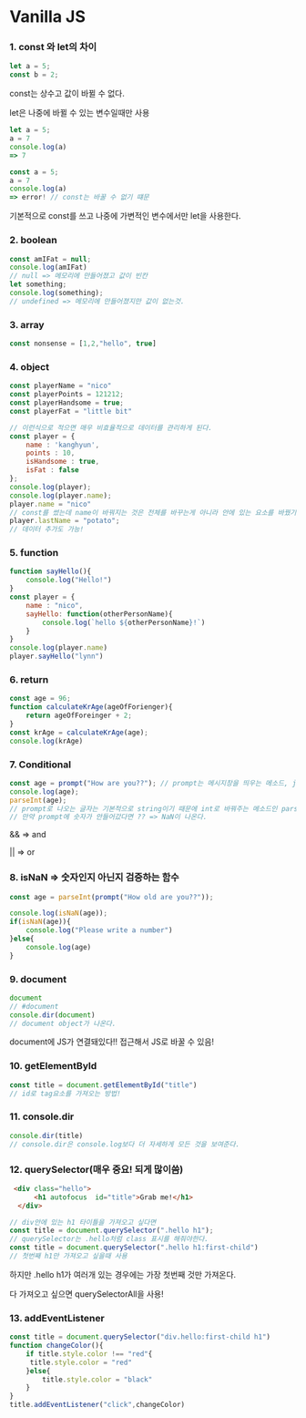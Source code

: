 # Vanilla JS

### 1. const 와 let의 차이

```javascript
let a = 5;
const b = 2;
```

const는 상수고 값이 바뀔 수 없다. 

let은 나중에 바뀔 수 있는 변수일때만 사용

```javascript
let a = 5;
a = 7
console.log(a)
=> 7
```

```javascript
const a = 5;
a = 7
console.log(a)
=> error! // const는 바꿀 수 없기 떄문
```

기본적으로 const를 쓰고 나중에 가변적인 변수에서만 let을 사용한다.

### 2. boolean

```javascript
const amIFat = null;
console.log(amIFat)
// null => 메모리에 만들어졌고 값이 빈칸
let something;
console.log(something); 
// undefined => 메모리에 만들어졌지만 값이 없는것.
```

### 3. array

```javascript
const nonsense = [1,2,"hello", true]
```

### 4. object

```javascript
const playerName = "nico"
const playerPoints = 121212;
const playerHandsome = true;
const playerFat = "little bit"

// 이런식으로 적으면 매우 비효율적으로 데이터를 관리하게 된다.
const player = { 
    name : 'kanghyun', 
    points : 10, 
    isHandsome : true, 
    isFat : false
};
console.log(player);
console.log(player.name);
player.name = "nico"
// const를 썼는데 name이 바꿔지는 것은 전체를 바꾸는게 아니라 안에 있는 요소를 바꿨기 때문에 가능하다.
player.lastName = "potato";
// 데이터 추가도 가능!
```

### 5. function

```javascript
function sayHello(){
    console.log("Hello!")
}
const player = {
    name : "nico",
    sayHello: function(otherPersonName){
        console.log(`hello ${otherPersonName}!`)
    }
} 
console.log(player.name)
player.sayHello("lynn")
```

### 6. return

```javascript
const age = 96;
function calculateKrAge(ageOfForienger){
    return ageOfForeinger + 2;
}
const krAge = calculateKrAge(age);
console.log(krAge)
```

### 7. Conditional

```javascript
const age = prompt("How are you??"); // prompt는 메시지창을 띄우는 메소드, js를 잠시 멈춘다.
console.log(age);
parseInt(age);
// prompt로 나오는 글자는 기본적으로 string이기 때문에 int로 바꿔주는 메소드인 parseInt로 숫자로 바꿔준다.
// 만약 prompt에 숫자가 안들어갔다면 ?? => NaN이 나온다.
```

&& => and 

|| => or

### 8. isNaN => 숫자인지 아닌지 검증하는 함수

```javascript
const age = parseInt(prompt("How old are you??"));

console.log(isNaN(age));
if(isNaN(age)){
    console.log("Please write a number")
}else{
    console.log(age)
}
```

### 9. document

```javascript
document
// #document
console.dir(document)
// document object가 나온다.
```

document에 JS가 연결돼있다!! 접근해서 JS로 바꿀 수 있음!

### 10. getElementById

```javascript
const title = document.getElementById("title")
// id로 tag요소를 가져오는 방법!
```

### 11. console.dir

```javascript
console.dir(title)
// console.dir은 console.log보다 더 자세하게 모든 것을 보여준다.
```

### 12. querySelector(매우 중요! 되게 많이씀)

```html
 <div class="hello">
      <h1 autofocus  id="title">Grab me!</h1>  
  </div>
```

```javascript
// div안에 있는 h1 타이틀을 가져오고 싶다면
const title = document.querySelector(".hello h1");
// querySelector는 .hello처럼 class 표시를 해줘야한다.
const title = document.querySelector(".hello h1:first-child")
// 첫번째 h1만 가져오고 싶을때 사용
```

하지만 .hello h1가 여러개 있는 경우에는 가장 첫번째 것만 가져온다.

다 가져오고 싶으면 querySelectorAll을 사용!

### 13. addEventListener

```javascript
const title = document.querySelector("div.hello:first-child h1")
function changeColor(){
    if title.style.color !== "red"{
     title.style.color = "red"   
    }else{
        title.style.color = "black"
    }
}
title.addEventListener("click",changeColor)
```

